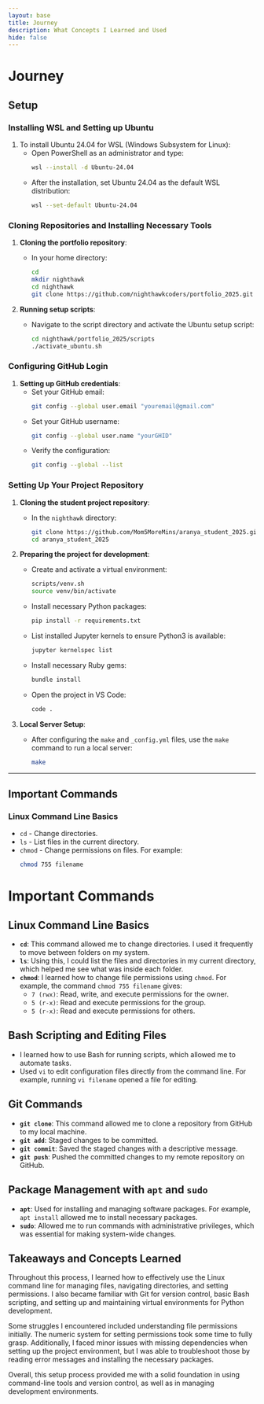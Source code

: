 ```yaml
---
layout: base
title: Journey
description: What Concepts I Learned and Used
hide: false
---
```

# Journey

## Setup

### Installing WSL and Setting up Ubuntu
1. To install Ubuntu 24.04 for WSL (Windows Subsystem for Linux):
   - Open PowerShell as an administrator and type:
     ```bash
     wsl --install -d Ubuntu-24.04
     ```
   - After the installation, set Ubuntu 24.04 as the default WSL distribution:
     ```bash
     wsl --set-default Ubuntu-24.04
     ```

### Cloning Repositories and Installing Necessary Tools
1. **Cloning the portfolio repository**:
   - In your home directory:
     ```bash
     cd
     mkdir nighthawk
     cd nighthawk
     git clone https://github.com/nighthawkcoders/portfolio_2025.git
     ```

2. **Running setup scripts**:
   - Navigate to the script directory and activate the Ubuntu setup script:
     ```bash
     cd nighthawk/portfolio_2025/scripts
     ./activate_ubuntu.sh
     ```

### Configuring GitHub Login
1. **Setting up GitHub credentials**:
   - Set your GitHub email:
     ```bash
     git config --global user.email "youremail@gmail.com"
     ```
   - Set your GitHub username:
     ```bash
     git config --global user.name "yourGHID"
     ```
   - Verify the configuration:
     ```bash
     git config --global --list
     ```

### Setting Up Your Project Repository
1. **Cloning the student project repository**:
   - In the `nighthawk` directory:
     ```bash
     git clone https://github.com/Mom5MoreMins/aranya_student_2025.git
     cd aranya_student_2025
     ```

2. **Preparing the project for development**:
   - Create and activate a virtual environment:
     ```bash
     scripts/venv.sh
     source venv/bin/activate
     ```
   - Install necessary Python packages:
     ```bash
     pip install -r requirements.txt
     ```
   - List installed Jupyter kernels to ensure Python3 is available:
     ```bash
     jupyter kernelspec list
     ```
   - Install necessary Ruby gems:
     ```bash
     bundle install
     ```
   - Open the project in VS Code:
     ```bash
     code .
     ```

3. **Local Server Setup**:
   - After configuring the `make` and `_config.yml` files, use the `make` command to run a local server:
     ```bash
     make 
     ```

---

## Important Commands

### Linux Command Line Basics
- `cd` - Change directories.
- `ls` - List files in the current directory.
- `chmod` - Change permissions on files. For example:
  ```bash
  chmod 755 filename
  ```

# Important Commands

## Linux Command Line Basics

- **`cd`**: This command allowed me to change directories. I used it frequently to move between folders on my system.
- **`ls`**: Using this, I could list the files and directories in my current directory, which helped me see what was inside each folder.
- **`chmod`**: I learned how to change file permissions using `chmod`. For example, the command `chmod 755 filename` gives:
  - `7 (rwx)`: Read, write, and execute permissions for the owner.
  - `5 (r-x)`: Read and execute permissions for the group.
  - `5 (r-x)`: Read and execute permissions for others.

## Bash Scripting and Editing Files

- I learned how to use Bash for running scripts, which allowed me to automate tasks.
- Used `vi` to edit configuration files directly from the command line. For example, running `vi filename` opened a file for editing.

## Git Commands

- **`git clone`**: This command allowed me to clone a repository from GitHub to my local machine.
- **`git add`**: Staged changes to be committed.
- **`git commit`**: Saved the staged changes with a descriptive message.
- **`git push`**: Pushed the committed changes to my remote repository on GitHub.

## Package Management with `apt` and `sudo`

- **`apt`**: Used for installing and managing software packages. For example, `apt install` allowed me to install necessary packages.
- **`sudo`**: Allowed me to run commands with administrative privileges, which was essential for making system-wide changes.

## Takeaways and Concepts Learned

Throughout this process, I learned how to effectively use the Linux command line for managing files, navigating directories, and setting permissions. I also became familiar with Git for version control, basic Bash scripting, and setting up and maintaining virtual environments for Python development.

Some struggles I encountered included understanding file permissions initially. The numeric system for setting permissions took some time to fully grasp. Additionally, I faced minor issues with missing dependencies when setting up the project environment, but I was able to troubleshoot those by reading error messages and installing the necessary packages.

Overall, this setup process provided me with a solid foundation in using command-line tools and version control, as well as in managing development environments.
